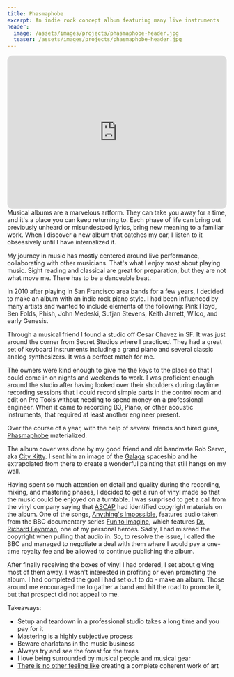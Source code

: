 ```yaml
---
title: Phasmaphobe
excerpt: An indie rock concept album featuring many live instruments
header:
  image: /assets/images/projects/phasmaphobe-header.jpg
  teaser: /assets/images/projects/phasmaphobe-header.jpg
---
```


<iframe style="border-radius:12px" src="https://open.spotify.com/embed/album/6yHMtyCj5BSFMT0K8fh3WA?utm_source=generator&theme=0" width="100%" height="352" frameBorder="0" allowfullscreen="" allow="autoplay; clipboard-write; encrypted-media; fullscreen; picture-in-picture" loading="lazy"></iframe>

<br>
Musical albums are a marvelous artform. They can take you away for a time, and it's a place you can keep returning to. Each phase of life can bring out previously unheard or misundestood lyrics, bring new meaning to a familiar work. When I discover a new album that catches my ear, I listen to it obsessively until I have internalized it.

My journey in music has mostly centered around live performance, collaborating with other musicians. That's what I enjoy most about playing music. Sight reading and classical are great for preparation, but they are not what move me. There has to be a danceable beat.

In 2010 after playing in San Francisco area bands for a few years, I decided to make an album with an indie rock piano style. I had been influenced by many artists and wanted to include elements of the following: Pink Floyd, Ben Folds, Phish, John Medeski, Sufjan Stevens, Keith Jarrett, Wilco, and early Genesis.

Through a musical friend I found a studio off Cesar Chavez in SF. It was just around the corner from Secret Studios where I practiced. They had a great set of keyboard instruments including a grand piano and several classic analog synthesizers. It was a perfect match for me.

The owners were kind enough to give me the keys to the place so that I could come in on nights and weekends to work. I was proficient enough around the studio after having looked over their shoulders during daytime recording sessions that I could record simple parts in the control room and edit on Pro Tools without needing to spend money on a professional engineer. When it came to recording B3, Piano, or other acoustic instruments, that required at least another engineer present.

Over the course of a year, with the help of several friends and hired guns, [Phasmaphobe](https://open.spotify.com/album/6yHMtyCj5BSFMT0K8fh3WA?si=cftA2RvQTxOMgORRSTIqKg) materialized.

The album cover was done by my good friend and old bandmate Rob Servo, aka [City Kitty](https://open.spotify.com/show/679sUTc0usZJLEn5rlLb5s?si=d42f52e3a5c4444c). I sent him an image of the [Galaga](https://en.wikipedia.org/wiki/Galaga) spaceship and he extrapolated from there to create a wonderful painting that still hangs on my wall.

Having spent so much attention on detail and quality during the recording, mixing, and mastering phases, I decided to get a run of vinyl made so that the music could be enjoyed on a turntable. I was surprised to get a call from the vinyl company saying that [ASCAP](https://www.ascap.com/) had identified copyright materials on the album. One of the songs, [Anything's Impossible](https://open.spotify.com/track/2xyuO5srdPxUuc8dYMAvP1?si=18a2ca563fd44e28), features audio taken from the BBC documentary series [Fun to Imagine](https://www.imdb.com/title/tt1118155/), which features [Dr. Richard Feynman](https://en.wikipedia.org/wiki/Richard_Feynman), one of my personal heroes. Sadly, I had misread the copyright when pulling that audio in. So, to resolve the issue, I called the BBC and managed to negotiate a deal with them where I would pay a one-time royalty fee and be allowed to continue publishing the album.

After finally receiving the boxes of vinyl I had ordered, I set about giving most of them away. I wasn't interested in profiting or even promoting the album. I had completed the goal I had set out to do - make an album. Those around me encouraged me to gather a band and hit the road to promote it, but that prospect did not appeal to me.

Takeaways:
  * Setup and teardown in a professional studio takes a long time and you pay for it
  * Mastering is a highly subjective process
  * Beware charlatans in the music business
  * Always try and see the forest for the trees
  * I love being surrounded by musical people and musical gear
  * [There is no other feeling like](https://www.goodreads.com/quotes/39207-if-you-re-going-to-try-go-all-the-way-otherwise) creating a complete coherent work of art
